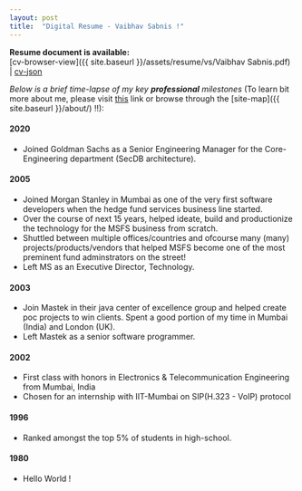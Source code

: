 ```yaml
---
layout: post
title:  "Digital Resume - Vaibhav Sabnis !"
---
```

**Resume document is available:**  
[cv-browser-view]({{ site.baseurl }}/assets/resume/vs/Vaibhav Sabnis.pdf) | [cv-json](https://{{site.baseurl}}/under-construction/)


_Below is a brief time-lapse of my key **professional** milestones_ (To learn bit more about me, please visit [this]({{site.baseurl}}/digital-intro) link or browse through the [site-map]({{ site.baseurl }}/about/) !!): 

#### 2020 
* Joined Goldman Sachs as a Senior Engineering Manager for the Core-Engineering department (SecDB architecture). 

#### 2005 
* Joined Morgan Stanley in Mumbai as one of the very first software developers when the hedge fund services business line started.  
* Over the course of next 15 years, helped ideate, build and productionize the technology for the MSFS business from scratch.  
* Shuttled between multiple offices/countries and ofcourse many (many) projects/products/vendors that helped MSFS become one of the most preminent fund adminstrators on the street! 
* Left MS as an Executive Director, Technology.

#### 2003
* Join Mastek in their java center of excellence group and helped create poc projects to win clients. Spent a good portion of my time in Mumbai (India) and London (UK). 
* Left Mastek as a senior software programmer. 

#### 2002
* First class with honors in Electronics & Telecommunication Engineering from Mumbai, India
* Chosen for an internship with IIT-Mumbai on SIP(H.323 - VoIP) protocol

#### 1996
* Ranked amongst the top 5% of students in high-school.  

#### 1980 
* Hello World ! 
